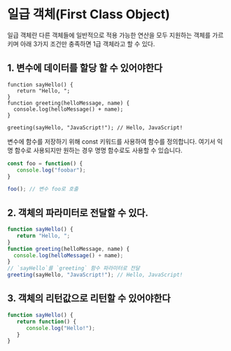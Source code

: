 # 일급 객체(First Class Object)

일급 객체란 다른 객체들에 일반적으로 적용 가능한 연산을 모두 지원하는 객체를 가르키며 아래 3가지 조건만 충족하면 1급 객체라고 할 수 있다.

## 1. 변수에 데이터를 할당 할 수 있어야한다

```tsx
function sayHello() {
   return "Hello, ";
}
function greeting(helloMessage, name) {
  console.log(helloMessage() + name);
}

greeting(sayHello, "JavaScript!"); // Hello, JavaScript!
```

변수에 함수를 저장하기 위해 const 키워드를 사용하여 함수를 정의합니다. 여기서 익명 함수로 사용되지만 원하는 경우 명명 함수로도 사용할 수 있습니다.

```js
const foo = function() {
   console.log("foobar");
}

foo(); // 변수 foo로 호출
```

## 2. 객체의 파라미터로 전달할 수 있다.

```js
function sayHello() {
   return "Hello, ";
}
function greeting(helloMessage, name) {
  console.log(helloMessage() + name);
}
// `sayHello`를 `greeting` 함수 파라미터로 전달
greeting(sayHello, "JavaScript!"); // Hello, JavaScript!
```

## 3. 객체의 리턴값으로 리턴할 수 있어야한다

```js
function sayHello() {
   return function() {
      console.log("Hello!");
   }
}
```
